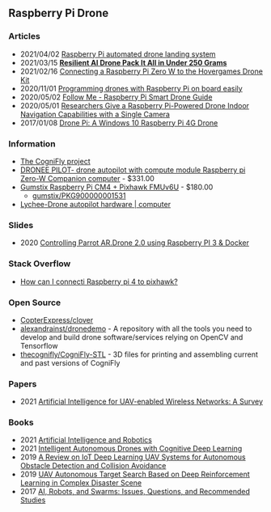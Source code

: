 ## Raspberry Pi Drone


### Articles
- 2021/04/02 [Raspberry Pi automated drone landing system](https://www.geeky-gadgets.com/raspberry-pi-automated-drone-landing-system-02-04-2021/)
- 2021/03/15 [**Resilient AI Drone Pack It All in Under 250 Grams**](https://hackaday.com/2021/03/15/resilient-ai-drone-packs-it-all-in-under-250-grams/)
- 2021/02/16 [Connecting a Raspberry Pi Zero W to the Hovergames Drone Kit](https://www.hackster.io/matthew-hurley/connecting-a-raspberry-pi-zero-w-to-the-hovergames-drone-kit-e3acf1)
- 2020/11/01 [Programming drones with Raspberry Pi on board easily](https://www.hackster.io/korigod/programming-drones-with-raspberry-pi-on-board-easily-b2190e)
- 2020/05/02 [Follow Me - Raspberry Pi Smart Drone Guide](https://www.instructables.com/Follow-Me-Raspberry-Pi-Smart-Drone-Guide/)
- 2020/05/01 [Researchers Give a Raspberry Pi-Powered Drone Indoor Navigation Capabilities with a Single Camera](https://www.hackster.io/news/researchers-give-a-raspberry-pi-powered-drone-indoor-navigation-capabilities-with-a-single-camera-ddb6495bcaae)
- 2017/01/08 [Drone Pi: A Windows 10 Raspberry Pi 4G Drone](https://www.hackster.io/frank802/drone-pi-a-windows-10-raspberry-pi-4g-drone-74be94)


### Information
- [The CogniFly project](https://thecognifly.github.io/)
- [DRONEE PILOT- drone autopilot with compute module Raspberry pi Zero-W Companion computer](https://dronee.aero/es/pages/pilot) - $331.00
- [Gumstix Raspberry Pi CM4 + Pixhawk FMUv6U](https://www.gumstix.com/manufacturer/raspberry-pi/cm4-pixhawk-fmuv6.html) - $180.00
    - [gumstix/PKG900000001531](https://github.com/gumstix/PKG900000001531) 
- [Lychee-Drone autopilot hardware | computer](https://dronee.aero/products/lychee-coming-soon?variant=21171694567502)


### Slides
- 2020 [Controlling Parrot AR.Drone 2.0 using Raspberry PI 3 & Docker](http://www.cs.binghamton.edu/~huilu/slidesfall2020/demos/year2019/demo3.pdf)


### Stack Overflow
- [How can I connecti Raspberry pi 4 to pixhawk?](https://stackoverflow.com/questions/63419256/how-can-i-connecti-raspberry-pi-4-to-pixhawk)


### Open Source
- [CopterExpress/clover](https://github.com/CopterExpress/clover)
- [alexandrainst/dronedemo](https://github.com/alexandrainst/dronedemo) - A repository with all the tools you need to develop and build drone software/services relying on OpenCV and Tensorflow
- [thecognifly/CogniFly-STL](https://github.com/thecognifly/CogniFly-STL) - 3D files for printing and assembling current and past versions of CogniFly


### Papers
- 2021 [Artificial Intelligence for UAV-enabled Wireless Networks: A Survey](https://arxiv.org/pdf/2009.11522.pdf)


### Books
- 2021 [Artificial Intelligence and Robotics](https://arxiv.org/pdf/1803.10813.pdf)
- 2021 [Intelligent Autonomous Drones with Cognitive Deep Learning](https://www.apress.com/gp/book/9781484268025)
- 2019 [A Review on IoT Deep Learning UAV Systems for Autonomous Obstacle Detection and Collision Avoidance](https://ruc.udc.es/dspace/bitstream/handle/2183/24021/P.Fraga-Lamas_2019_A_Review_on_IoT_Deep_Learning_UAV_Systems_for_Autonomous.pdf)
- 2019 [UAV Autonomous Target Search Based on Deep Reinforcement Learning in Complex Disaster Scene](https://ieeexplore.ieee.org/stamp/stamp.jsp?arnumber=8787847)
- 2017 [AI, Robots, and Swarms: Issues, Questions, and Recommended Studies](https://www.cna.org/cna_files/pdf/DRM-2017-U-014796-Final.pdf)





